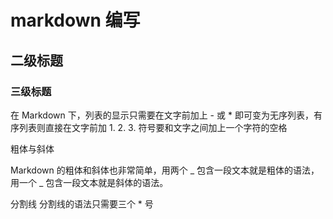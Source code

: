 # markdown 编写

## 二级标题

### 三级标题

在 Markdown 下，列表的显示只需要在文字前加上 - 或 \* 即可变为无序列表，有序列表则直接在文字前加 1. 2. 3. 符号要和文字之间加上一个字符的空格

粗体与斜体

Markdown 的粗体和斜体也非常简单，用两个 _ 包含一段文本就是粗体的语法，用一个 _ 包含一段文本就是斜体的语法。

分割线
分割线的语法只需要三个 \* 号
